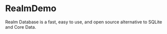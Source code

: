 # RealmDemo
 Realm Database is a fast, easy to use, and open source alternative to SQLite and Core Data.
